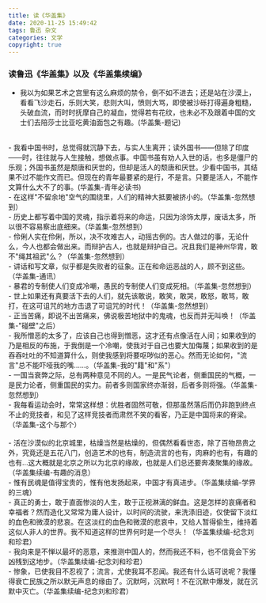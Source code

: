 ```yaml
---
title: 读《华盖集》
date: 2020-11-25 15:49:42
tags: 鲁迅 杂文
categories: 文学
copyright: true
---
```


### 读鲁迅《华盖集》以及《华盖集续编》

- 我以为如果艺术之宫里有这么麻烦的禁令，倒不如不进去；还是站在沙漠上，看看飞沙走石，乐则大笑，悲则大叫，愤则大骂，即使被沙砾打得遍身粗糙，头破血流，而时时抚摩自己的凝血，觉得若有花纹，也未必不及跟着中国的文士们去陪莎士比亚吃黄油面包之有趣。(华盖集-题记)
<br/>
- 我看中国书时，总觉得就沉静下去，与实人生离开；读外国书——但除了印度——时，往往就与人生接触，想做点事。中国书虽有劝人入世的话，也多是僵尸的乐观；外国书虽然是颓唐和厌世的，但却是活人的颓唐和厌世。少看中国书，其结果不过不能作文而已。但现在的青年最要紧的是行，不是言。只要是活人，不能作文算什么大不了的事。(华盖集-青年必读书)
<br/>
- 在这样"不留余地"空气的围绕里，人们的精神大抵要被挤小的。（华盖集-忽然想到）
<br/>
- 历史上都写着中国的灵魂，指示着将来的命运，只因为涂饰太厚，废话太多，所以很不容易察出底细来。（华盖集-忽然想到）
<br/>
- 伶俐人实在伶俐，所以，决不攻难古人，动摇古例的。古人做过的事，无论什么，今人也都会做出来。而辩护古人，也就是辩护自己。况且我们是神州华胄，敢不"绳其祖武"么？（华盖集-忽然想到）
<br/>
- 讲话和写文章，似乎都是失败者的征象。正在和命运恶战的人，顾不到这些。（华盖集-通讯）
<br/>
- 暴君的专制使人们变成冷嘲，愚民的专制使人们变成死相。（华盖集-忽然想到）
<br/>
- 世上如果还有真要活下去的人们，就先该敢说，敢笑，敢哭，敢怒，敢骂，敢打，在这可诅咒的地方击退了可诅咒的时代！（华盖集-忽然想到）
<br/>
- 正当苦痛，即说不出苦痛来，佛说极苦地狱中的鬼魂，也反而并无叫唤！（华盖集-"碰壁"之后）
<br/>
- 我所憎恶的太多了，应该自己也得到憎恶，这才还有点像活在人间；如果收到的乃是相反的布施，于我倒是一个冷嘲，使我对于自己也要大加侮蔑；如果收到的是吞吞吐吐的不知道算什么，则使我感到将要呕哕似的恶心。然而无论如何，"流言"总不能吓哑我的嘴……。（华盖集-我的"籍"和"系"）
<br/>
- 一国当衰弊之际，总有两种意见不同的人。一是民气论者，侧重国民的气概，一是民力论者，侧重国民的实力。前者多则国家终亦渐弱，后者多则将强。（华盖集-忽然想到）
<br/>
- 我每看运动会时，常常这样想：优胜者固然可敬，但那虽然落后而仍非跑到终点不止的竞技者，和见了这样竞技者而肃然不笑的看客，乃正是中国将来的脊梁。（华盖集-这个与那个）
<br/>
<br/>
- 活在沙漠似的北京城里，枯燥当然是枯燥的，但偶然看看世态，除了百物昂贵之外，究竟还是五花八门，创造艺术的也有，制造流言的也有，肉麻的也有，有趣的也有…这大概就是北京之所以为北京的缘故，也就是人们总还要奔凑聚集的缘故。（华盖集续编-有趣的消息）
<br/>
- 惟有民魂是值得宝贵的，惟有他发扬起来，中国才有真进步。（华盖集续编-学界的三魂）
<br/>
- 真正的勇士，敢于直面惨淡的人生，敢于正视淋漓的鲜血。这是怎样的哀痛者和幸福者？然而造化又常常为庸人设计，以时间的流驶，来洗涤旧迹，仅使留下淡红的血色和微漠的悲哀。在这淡红的血色和微漠的悲哀中，又给人暂得偷生，维持着这似人非人的世界。我不知道这样的世界何时是一个尽头！（华盖集续编-纪念刘和珍君）
<br/>
- 我向来是不惮以最坏的恶意，来推测中国人的，然而我还不料，也不信竟会下劣凶残到这地步。（华盖集续编-纪念刘和珍君）
<br/>
- 惨象，已使我目不忍视了；流言，尤使我耳不忍闻。我还有什么话可说呢？我懂得衰亡民族之所以默无声息的缘由了。沉默呵，沉默呵！不在沉默中爆发，就在沉默中灭亡。（华盖集续编-纪念刘和珍君）



